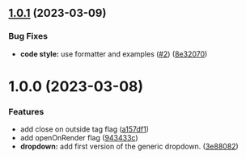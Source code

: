 ## [1.0.1](https://github.com/smartive/flutter-generic-dropdown-widget/compare/v1.0.0...v1.0.1) (2023-03-09)


### Bug Fixes

* **code style:** use formatter and examples ([#2](https://github.com/smartive/flutter-generic-dropdown-widget/issues/2)) ([8e32070](https://github.com/smartive/flutter-generic-dropdown-widget/commit/8e32070830cdf657d0476c9c7482d4ee2a18492d))

# 1.0.0 (2023-03-08)


### Features

* add close on outside tag flag ([a157df1](https://github.com/smartive/flutter-generic-dropdown-widget/commit/a157df17cb0291217ab0826828327c35c3607ddb))
* add openOnRender flag ([943433c](https://github.com/smartive/flutter-generic-dropdown-widget/commit/943433cfc2557ffcfa55db75880de4e77663dfef))
* **dropdown:** add first version of the generic dropdown. ([3e88082](https://github.com/smartive/flutter-generic-dropdown-widget/commit/3e88082595bc29c5de4a834f48ed7546df175c7e))
